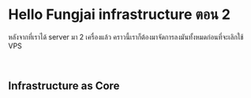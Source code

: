 Hello Fungjai infrastructure ตอน 2
==================================

หลังจากที่เราได้ server มา 2 เครื่องแล้ว คราวนี้เราก็ต้องมาจัดการลงมันทั้งหมดก่อนที่จะเลิกใช้ VPS

 

Infrastructure as Core
----------------------
